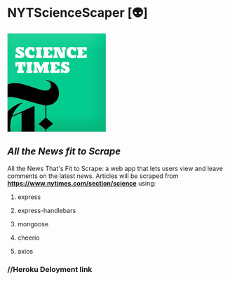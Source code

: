# NYTScienceScaper [:alien:]

![Logo](https://github.com/ThePackPater/ScyFyScaper/blob/e6acec87bf62089e2b0280934c73e10a7b388df9/public/assets/nytScience.jpg)

## _All the  News fit to Scrape_

All the News That's Fit to Scrape: a web app that lets users view and leave comments on the latest news. Articles will be scraped from **<https://www.nytimes.com/section/science>** using:

1. express

2. express-handlebars

3. mongoose

4. cheerio

5. axios

### //Heroku Deloyment link